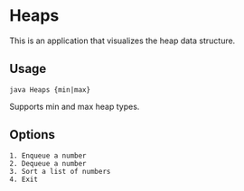 # Heaps

This is an application that visualizes the heap data structure.

## Usage

`java Heaps {min|max}`

Supports min and max heap types.

## Options

```
1. Enqueue a number
2. Dequeue a number
3. Sort a list of numbers
4. Exit
```
